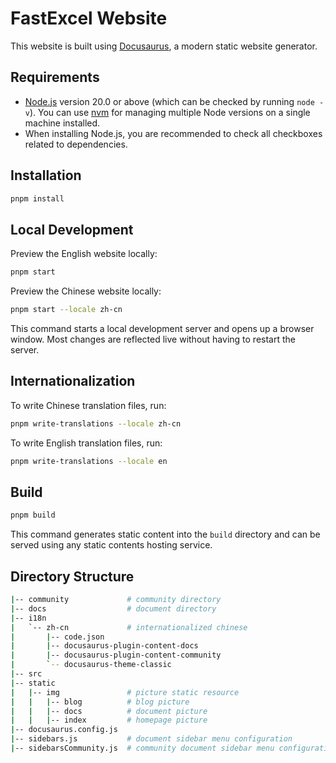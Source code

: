 # FastExcel Website

This website is built using [Docusaurus](https://docusaurus.io/), a modern static website generator.

## Requirements

- [Node.js](https://nodejs.org/en/download/) version 20.0 or above (which can be checked by running `node -v`). You can use [nvm](https://github.com/nvm-sh/nvm) for managing multiple Node versions on a single machine installed.
- When installing Node.js, you are recommended to check all checkboxes related to dependencies.

## Installation

```bash
pnpm install
```

## Local Development

Preview the English website locally:

```bash
pnpm start
```

Preview the Chinese website locally:

```bash
pnpm start --locale zh-cn
```

This command starts a local development server and opens up a browser window. Most changes are reflected live without having to restart the server.

## Internationalization

To write Chinese translation files, run:

```bash
pnpm write-translations --locale zh-cn
```

To write English translation files, run:

```bash
pnpm write-translations --locale en
```

## Build

```bash
pnpm build
```

This command generates static content into the `build` directory and can be served using any static contents hosting service.

## Directory Structure

```bash
|-- community             # community directory
|-- docs                  # document directory
|-- i18n
|   `-- zh-cn             # internationalized chinese
|       |-- code.json
|       |-- docusaurus-plugin-content-docs
|       |-- docusaurus-plugin-content-community
|       `-- docusaurus-theme-classic
|-- src
|-- static
|   |-- img               # picture static resource
|   |   |-- blog          # blog picture
|   |   |-- docs          # document picture
|   |   |-- index         # homepage picture
|-- docusaurus.config.js
|-- sidebars.js           # document sidebar menu configuration
|-- sidebarsCommunity.js  # community document sidebar menu configuration
```
